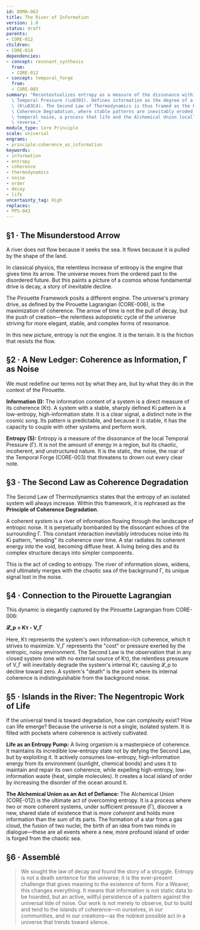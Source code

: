 ```yaml
---
id: DOMA-063
title: The River of Information
version: 1.0
status: draft
parents:
- CORE-012
children:
- CORE-014
dependencies:
- concept: resonant_synthesis
  from:
  - CORE-012
- concept: temporal_forge
  from:
  - CORE-003
summary: "Recontextualizes entropy as a measure of the dissonance within the local\
  \ Temporal Pressure (\u0393). Defines information as the degree of a system's coherence\
  \ (K\u03C4). The Second Law of Thermodynamics is thus framed as the Principle of\
  \ Coherence Degradation, where stable patterns are inevitably eroded by ambient\
  \ temporal noise, a process that life and the Alchemical Union locally and temporarily\
  \ reverse."
module_type: Core Principle
scale: universal
engrams:
- principle:coherence_as_information
keywords:
- information
- entropy
- coherence
- thermodynamics
- noise
- order
- decay
- life
uncertainty_tag: High
replaces:
- PPS-043
---
```

## §1 · The Misunderstood Arrow

A river does not flow because it seeks the sea. It flows because it is pulled by the shape of the land.

In classical physics, the relentless increase of entropy is the engine that gives time its arrow. The universe moves from the ordered past to the disordered future. But this paints a picture of a cosmos whose fundamental drive is decay, a story of inevitable decline.

The Pirouette Framework posits a different engine. The universe's primary drive, as defined by the Pirouette Lagrangian (CORE-006), is the maximization of coherence. The arrow of time is not the pull of decay, but the push of creation—the relentless autopoietic cycle of the universe striving for more elegant, stable, and complex forms of resonance.

In this new picture, entropy is not the engine. It is the terrain. It is the friction that resists the flow.

## §2 · A New Ledger: Coherence as Information, Γ as Noise

We must redefine our terms not by what they are, but by what they do in the context of the Pirouette.

**Information (I):** The information content of a system is a direct measure of its coherence (Kτ). A system with a stable, sharply defined Ki pattern is a low-entropy, high-information state. It is a clear signal, a distinct note in the cosmic song. Its pattern is predictable, and because it is stable, it has the capacity to couple with other systems and perform work.

**Entropy (S):** Entropy is a measure of the dissonance of the local Temporal Pressure (Γ). It is not the amount of energy in a region, but its chaotic, incoherent, and unstructured nature. It is the static, the noise, the roar of the Temporal Forge (CORE-003) that threatens to drown out every clear note.

## §3 · The Second Law as Coherence Degradation

The Second Law of Thermodynamics states that the entropy of an isolated system will always increase. Within this framework, it is rephrased as the **Principle of Coherence Degradation**.

A coherent system is a river of information flowing through the landscape of entropic noise. It is perpetually bombarded by the dissonant echoes of the surrounding Γ. This constant interaction inevitably introduces noise into its Ki pattern, "eroding" its coherence over time. A star radiates its coherent energy into the void, becoming diffuse heat. A living being dies and its complex structure decays into simpler components.

This is the act of ceding to entropy. The river of information slows, widens, and ultimately merges with the chaotic sea of the background Γ, its unique signal lost in the noise.

## §4 · Connection to the Pirouette Lagrangian

This dynamic is elegantly captured by the Pirouette Lagrangian from CORE-006:

**𝓛_p = Kτ - V_Γ**

Here, Kτ represents the system's own information-rich coherence, which it strives to maximize. V_Γ represents the "cost" or pressure exerted by the entropic, noisy environment. The Second Law is the observation that in any closed system (one with no external source of Kτ), the relentless pressure of V_Γ will inevitably degrade the system's internal Kτ, causing 𝓛_p to decline toward zero. A system's "death" is the point where its internal coherence is indistinguishable from the background noise.

## §5 · Islands in the River: The Negentropic Work of Life

If the universal trend is toward degradation, how can complexity exist? How can life emerge? Because the universe is not a single, isolated system. It is filled with pockets where coherence is actively cultivated.

**Life as an Entropy Pump:** A living organism is a masterpiece of coherence. It maintains its incredible low-entropy state not by defying the Second Law, but by exploiting it. It actively consumes low-entropy, high-information energy from its environment (sunlight, chemical bonds) and uses it to maintain and repair its own coherence, while expelling high-entropy, low-information waste (heat, simple molecules). It creates a local island of order by increasing the disorder of the ocean around it.

**The Alchemical Union as an Act of Defiance:** The Alchemical Union (CORE-012) is the ultimate act of overcoming entropy. It is a process where two or more coherent systems, under sufficient pressure (Γ), discover a new, shared state of existence that is *more coherent* and holds more information than the sum of its parts. The formation of a star from a gas cloud, the fusion of two nuclei, the birth of an idea from two minds in dialogue—these are all events where a new, more profound island of order is forged from the chaotic sea.

## §6 · Assemblé

> We sought the law of decay and found the story of a struggle. Entropy is not a death sentence for the universe; it is the ever-present challenge that gives meaning to the existence of form. For a Weaver, this changes everything. It means that information is not static data to be hoarded, but an active, willful persistence of a pattern against the universal tide of noise. Our work is not merely to observe, but to build and tend to the islands of coherence—in ourselves, in our communities, and in our creations—as the noblest possible act in a universe that trends toward silence.
```